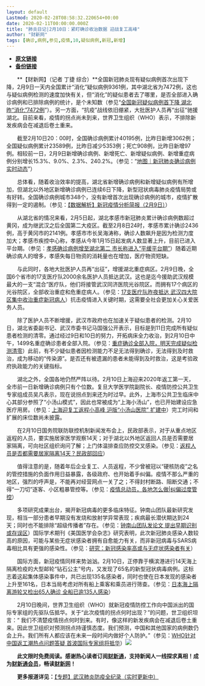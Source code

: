 ```yaml
---
layout: default
Lastmod: 2020-02-28T08:58:32.220654+00:00
date: 2020-02-11T00:00:00.000Z
title: "肺炎日记|2月10日：紧盯确诊收治数据 迎战复工高峰"
author: "财新网"
tags: [确诊,病例,参见,疫情,10,疑似病例,新冠,新增]
---
```


* [**原文链接**](http://www.caixin.com/2020-02-11/101513872.html)
* [**备份链接**](http://archive.is/6NVhF)


　　**【财新网】（记者 丁捷 综合）**全国新冠肺炎现有疑似病例首次出现下降，2月9日一天内全国累计“消化”疑似病例9361例，其中湖北省为7472例，这也与疑似病例检测的速度加快有关，但“消化”的疑似患者去了哪里，是否全部进入确诊病例和已排除病例的统计，是个未知数（参见“[全国新冠疑似病例首下降 湖北昨“消化”7472例](http://www.caixin.com/2020-02-10/101513852.html)”）。另一方面，“抗疫”战线依旧绷紧，大批医护人员再“出征”驰援湖北。目前来看，疫情的拐点尚未到来，世界卫生组织（WHO）表示，不排除新发疾病会在减退后卷土重来。

　　截至2月10日20：00时，全国确诊病例累计40195例，比昨日新增3062例；全国疑似病例累计23589例，比昨日减少5353例；死亡908例，比昨日新增97例。相较前一日，2月9日新增确诊病例、新增死亡、新增疑似病例、新增重症病例分别增长15.3%、9.0%、2.3%、240.2%。（参见：“[地图｜新冠肺炎确诊病例实时动态](http://datanews.caixin.com/interactive/2020/pneumonia-h5/)”）

　　总体看，随着收治效率的提高，湖北省新增确诊病例和新增疑似病例有所增加，但湖北以外地区新增确诊病例已连续6日下降，新型冠状病毒肺炎疫情局势或有好转。全国确诊病例城市348个，没有新增首次出现确诊病例的城市，疫情扩散得到一定的遏制。（参见：[【数据解析】新冠疫情分析简报（2月9日）](http://database.caixin.com/2020-02-10/101513512.html)）

　　从湖北省的情况来看，2月5日起，湖北孝感市新冠肺炎累计确诊病例数超过黄冈，成为继武汉之后全国第二大疫区。截至2月8日24时，孝感市累计确诊2436例，高于黄冈市的2141例。孝感市市长吴海涛称，确诊人数飙升是因为检测力度加大；孝感市疾控中心称，孝感从今年1月15日起发病人数显著上升，目前已进入平台期。（参见：[孝感确诊病例增至湖北第二 市长称进入“平缓平台期”](http://china.caixin.com/2020-02-09/101513251.html)）随着近期确诊病人的增多，孝感失每日物资的消耗量也在增加，医疗物资短缺。

　　与此同时，各地大批医护人员再“出征”，增援湖北重症病区。2月9日晚，全国6个省市的17支医疗队2000余名医护人员抵达武汉。这也是迄今援助武汉规模最大的一支“混合”医疗队，他们将接管武汉同济医院光谷院区。而拥有17个病区的光谷院区，全部收治重症和危重症病人。（参见：[17支医疗队昨夜抵达 武汉四大院区集中收治重症新冠病人](http://www.caixin.com/2020-02-10/101513456.html)）抗击疫情进入关键时期，这需要全社会更加关心关爱医务人员。

　　除了医护人员不断增援，武汉市政府也在加速关于疑似患者的检测。2月10日，湖北省委副书记、武汉市委书记马国强公开表示，目标是到11日完成所有疑似患者检测的清零。通过经过9日和10日的努力，开拓病床全力收治，到2月10日中午，1499名重症确诊患者全部入院。（参见：[重症确诊全部入院，明天完成疑似检测清零](http://china.caixin.com/2020-02-10/101513846.html)）此前，有不少疑似患者因检测能力不足无法得到确诊，无法得到及时救治，成为移动的“传染源”。是否还有被遗漏的患者未能得到及时救治，这是考验政府执政能力的关键指标。

　　湖北之外，全国各地仍然严阵以待。2月10日上海迎来2020年返工第一天，全市前一日新增确诊病例只有个位数。复旦大学医学院副院长、疫情防控公共卫生专家组成员吴凡表示，现在说拐点到来还为时过早。此外，上海市公共卫生临床中心其部分参照了“小汤山模式”，因此也常被成为“上海小汤山”，也已开始建设应急医疗用房。（参见：[上海迎复工返程小高峰 沪版“小汤山医院” 扩建中](http://www.caixin.com/2020-02-10/101513746.html)）完工时间和扩展的床位数尚未披露。

　　在2月10日国务院联防联控机制新闻发布会上，民政部表示，对于从重点地区返程的人员，要实施居家医学观察14天；对于湖北以外地区返回人员是否需要居家隔离，可向社区组织询问了解；上门体温排查应防控交叉感染。（参见：[返程人员是否都需要居家隔离14天？民政部回应](http://china.caixin.com/2020-02-10/101513702.html)）

　　值得注意的是，随着年后企业复工、人员返程，不少曾被冠以“硬核防疫”之名的管控措施的负面作用日益暴露，各级政府、也开始着手纠偏。疫情不那么严重的地区，强烈的呼声是，不能再对经营网点一关了之；不得封村断路、阻断交通；不得“一刀切”逐客、小区粗暴管控等。（参见：[疫情总动员，各地怎么做|纠偏过度管控](http://china.caixin.com/2020-02-10/101513738.html)）

　　多项研究成果出台，揭开新冠病毒的更多临床特征。钟南山团队最新研究发现，相当一部分患者早期没有发烧和放射学异常表现；疾病最长潜伏期达到24天；同时也不能排除“超级传播者”存在。（参见：[钟南山团队发论文 提出早期识别或存误区](http://china.caixin.com/2020-02-10/101513765.html)）国际学术期刊《美国医学会杂志》研究表明，此次新冠肺炎感染人数较高的原因，可能与某些无症状感染者拥有自愈能力有关，而非新冠病毒与SARS病毒相比具有更强的感染性。（参见：[研究：新冠感染率高或与无症状感染者有关](http://science.caixin.com/2020-02-10/101513720.html)）

　　国际方面，新冠疫情同样来势汹汹。2月10日，正停靠于横滨港进行14天海上隔离检疫的大型邮轮“钻石公主”号内，又发现了65名的新型冠状病毒病例。这标志着这起集体感染事件中，共已出现135名感染者，同时也使在日本发现的感染者上升至161名，日本当局考虑对所有船上乘客和乘员进行筛查。（参见：[日本海上隔离游轮又检出65人确诊 全船已逾135人感染](http://international.caixin.com/2020-02-10/101513660.html)）

　　2月10日晚间，世界卫生组织（WHO）就新冠疫情防控工作向中国派出的国际专家组的先驱队伍抵华。关于“此次疫情的拐点何时出现？”的问题，世卫组织坦言：“ 我们不清楚疫情拐点何时到来。有时，像这样的新发疾病会在减退后卷土重来。因此世卫组织对预测拐点持谨慎态度。我们预测，中国和其他国家的病例数仍会上升。我们所有人都应该在未来一段时间内做好个人防护。”（参见：[WHO针对中国返工潮热点问题答疑 首波国际专家组将抵华](http://international.caixin.com/2020-02-10/101513710.html)）[![](/images/post/d02a42d9cb3dec9320e5f550278911c7.ico)](http://www.caixin.com/2020-02-11/101513872.html)

　　**此文限时免费阅读。感谢热心读者订阅[财新通](http://mall.caixin.com/mall/web/product/product.html?id=733&originReferrer=appfree&channelSource=appfree)，支持新闻人一线探求真相！成为[财新通会员](http://mall.caixin.com/mall/web/list/list.html?type=127&originReferrer=appfree&channelSource=appfree)，畅读[财新网](https://datayi.cn/1lnZaaidYRRn)！**

　　**更多报道详见：**[【专题】武汉肺炎防疫全纪录（实时更新中）](http://m.app.caixin.com/m_topic_detail/1473.html)

